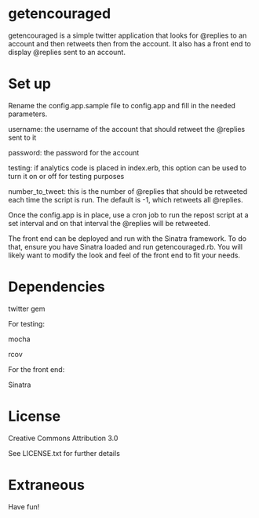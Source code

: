 # getencouraged

getencouraged is a simple twitter application that looks for @replies to an account and then retweets then from the account.  It also has a front end to display @replies sent to an account.


# Set up

Rename the config.app.sample file to config.app and fill in the needed parameters.

username: the username of the account that should retweet the @replies sent to it

password: the password for the account

testing: if analytics code is placed in index.erb, this option can be used to turn it on or off for testing purposes

number_to_tweet: this is the number of @replies that should be retweeted each time the script is run.  The default is -1, which retweets all @replies.

Once the config.app is in place, use a cron job to run the repost script at a set interval and on that interval the @replies will be retweeted.

The front end can be deployed and run with the Sinatra framework.  To do that, ensure you have Sinatra loaded and run getencouraged.rb.  You will likely want to modify the look and feel of the front end to fit your needs.


# Dependencies

twitter gem

For testing:

mocha

rcov


For the front end:

Sinatra


# License

Creative Commons Attribution 3.0

See LICENSE.txt for further details


# Extraneous

Have fun!